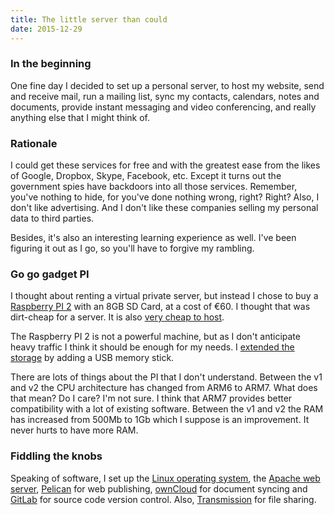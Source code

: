 ```yaml
---
title: The little server than could
date: 2015-12-29
---
```


### In the beginning

One fine day I decided to set up a personal server, to host my website, send and receive mail, run a mailing list, sync my contacts, calendars, notes and documents, provide instant messaging and video conferencing, and really anything else that I might think of.

### Rationale

I could get these services for free and with the greatest ease from the likes of Google, Dropbox, Skype, Facebook, etc.  Except it turns out the government spies have backdoors into all those services.  Remember, you've nothing to hide, for you've done nothing wrong, right?  Right?  Also, I don't like advertising.  And I don't like these companies selling my personal data to third parties.

Besides, it's also an interesting learning experience as well.  I've been figuring it out as I go, so you'll have to forgive my rambling.

### Go go gadget PI

I thought about renting a virtual private server, but instead I chose to buy a [Raspberry PI 2](https://www.raspberrypi.org/products/raspberry-pi-2-model-b/) with an 8GB SD Card, at a cost of €60.  I thought that was dirt-cheap for a server.  It is also [very cheap to host](/server-hosting/).

The Raspberry PI 2 is not a powerful machine, but as I don't anticipate heavy traffic I think it should be enough for my needs.  I [extended the storage](/expanded-usb-storage/) by adding a USB memory stick.

There are lots of things about the PI that I don't understand.  Between the v1 and v2 the CPU architecture has changed from ARM6 to ARM7.  What does that mean?  Do I care?  I'm not sure.  I think that ARM7 provides better compatibility with a lot of existing software.  Between the v1 and v2 the RAM has increased from 500Mb to 1Gb which I suppose is an improvement.  It never hurts to have more RAM.

### Fiddling the knobs

Speaking of software, I set up the [Linux operating system](/server-operating-system/), the [Apache web server](/web-server/), [Pelican](/web-publishing/) for web publishing, [ownCloud](/client-server-sync/) for document syncing and [GitLab](/version-control/) for source code version control.  Also, [Transmission](/file-sharing/) for file sharing.